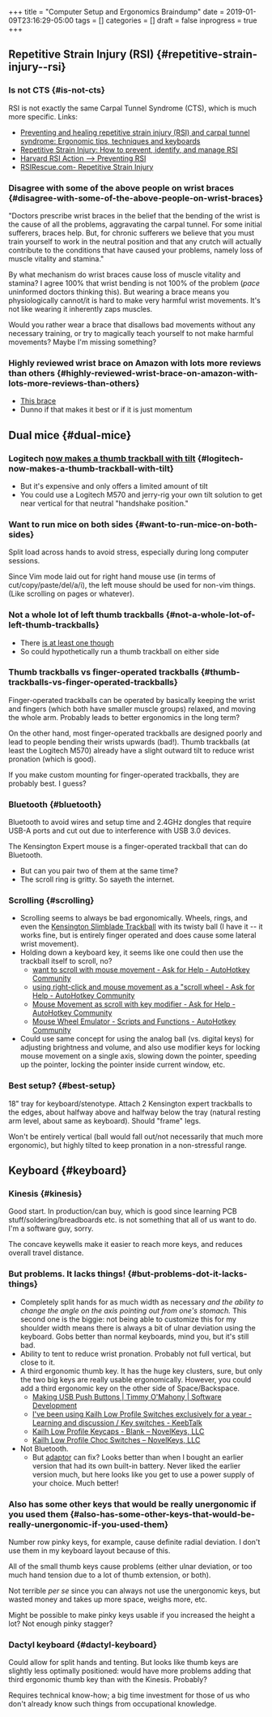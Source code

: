 +++
title = "Computer Setup and Ergonomics Braindump"
date = 2019-01-09T23:16:29-05:00
tags = []
categories = []
draft = false
inprogress = true
+++

[//]: # (tags = ["ergonomics", "rsi-prevention"], categories = ["Computers/Software", "Gear"])

## Repetitive Strain Injury (RSI) {#repetitive-strain-injury--rsi}


### Is not CTS {#is-not-cts}

RSI is not exactly the same Carpal Tunnel Syndrome (CTS), which is much more specific. Links:

-   [Preventing and healing repetitive strain injury (RSI) and carpal tunnel syndrome: Ergonomic tips, techniques and keyboards](http://matt.might.net/articles/preventing-and-managing-rsi/)
-   [Repetitive Strain Injury: How to prevent, identify, and manage RSI](http://web.eecs.umich.edu/~cscott/rsi.html)
-   [Harvard RSI Action --> Preventing RSI](http://www.rsi.deas.harvard.edu/preventing.html)
-   [RSIRescue.com- Repetitive Strain Injury](http://s91524683.onlinehome.us/rsi/)


### Disagree with some of the above people on wrist braces {#disagree-with-some-of-the-above-people-on-wrist-braces}

"Doctors prescribe wrist braces in the belief that the bending of the wrist is the cause of all the problems, aggravating the carpal tunnel. For some initial sufferers, braces help. But, for chronic sufferers we believe that you must train yourself to work in the neutral position and that any crutch will actually contribute to the conditions that have caused your problems, namely loss of muscle vitality and stamina."

By what mechanism do wrist braces cause loss of muscle vitality and stamina? I agree 100% that wrist bending is not 100% of the problem (_pace_ uninformed doctors thinking this). But wearing a brace means you physiologically cannot/it is hard to make very harmful wrist movements. It's not like wearing it inherently zaps muscles.

Would you rather wear a brace that disallows bad movements without any necessary training, or try to magically teach yourself to not make harmful movements? Maybe I'm missing something?


### Highly reviewed wrist brace on Amazon with lots more reviews than others {#highly-reviewed-wrist-brace-on-amazon-with-lots-more-reviews-than-others}

-   [This brace](https://www.amazon.com/Mueller-Fitted-Wrist-Brace-Medium/dp/B002NLGNW8/)
-   Dunno if that makes it best or if it is just momentum


## Dual mice {#dual-mice}


### Logitech [now makes a thumb trackball with tilt](https://www.amazon.com/Logitech-Advanced-Wireless-Trackball-Windows/dp/B0753P1GTS/) {#logitech-now-makes-a-thumb-trackball-with-tilt}

-   But it's expensive and only offers a limited amount of tilt
-   You could use a Logitech M570 and jerry-rig your own tilt solution to get near vertical for that neutral "handshake position."


### Want to run mice on both sides {#want-to-run-mice-on-both-sides}

Split load across hands to avoid stress, especially during long computer sessions.

Since Vim mode laid out for right hand mouse use (in terms of cut/copy/paste/del/a/i), the left mouse should be used for non-vim things. (Like scrolling on pages or whatever).


### Not a whole lot of left thumb trackballs {#not-a-whole-lot-of-left-thumb-trackballs}

-   There [is at least one though](https://www.amazon.com/M-XT4DRBK-Wireless-Trackball-Left-Handed-buttons/dp/B016QCPRBM/)
-   So could hypothetically run a thumb trackball on either side


### Thumb trackballs vs finger-operated trackballs {#thumb-trackballs-vs-finger-operated-trackballs}

Finger-operated trackballs can be operated by basically keeping the wrist and fingers (which both have smaller muscle groups) relaxed, and moving the whole arm. Probably leads to better ergonomics in the long term?

On the other hand, most finger-operated trackballs are designed poorly and lead to people bending their wrists upwards (bad!). Thumb trackballs (at least the Logitech M570) already have a slight outward tilt to reduce wrist pronation (which is good).

If you make custom mounting for finger-operated trackballs, they are probably best. I guess?


### Bluetooth {#bluetooth}

Bluetooth to avoid wires and setup time and 2.4GHz dongles that require USB-A ports and cut out due to interference with USB 3.0 devices.

The Kensington Expert mouse is a finger-operated trackball that can do Bluetooth.

-   But can you pair two of them at the same time?
-   The scroll ring is gritty. So sayeth the internet.


### Scrolling {#scrolling}

-   Scrolling seems to always be bad ergonomically. Wheels, rings, and even the [Kensington Slimblade Trackball](https://www.amazon.com/gp/product/B001MTE32Y/) with its twisty ball (I have it -- it works fine, but is entirely finger operated and does cause some lateral wrist movement).
-   Holding down a keyboard key, it seems like one could then use the trackball itself to scroll, no?
    -   [want to scroll with mouse movement - Ask for Help - AutoHotkey Community](https://autohotkey.com/board/topic/47312-want-to-scroll-with-mouse-movement/)
    -   [using right-click and mouse movement as a "scroll wheel - Ask for Help - AutoHotkey Community](https://autohotkey.com/board/topic/42020-using-right-click-and-mouse-movement-as-a-scroll-wheel/)
    -   [Mouse Movement as scroll with key modifier - Ask for Help - AutoHotkey Community](https://autohotkey.com/board/topic/89590-mouse-movement-as-scroll-with-key-modifier/)
    -   [Mouse Wheel Emulator - Scripts and Functions - AutoHotkey Community](https://autohotkey.com/board/topic/46203-mouse-wheel-emulator/?hl=mousewheel)
-   Could use same concept for using the analog ball (vs. digital keys) for adjusting brightness and volume, and also use modifier keys for locking mouse movement on a single axis, slowing down the pointer, speeding up the pointer, locking the pointer inside current window, etc.


### Best setup? {#best-setup}

18" tray for keyboard/stenotype. Attach 2 Kensington expert trackballs to the edges, about halfway above and halfway below the tray (natural resting arm level, about same as keyboard). Should "frame" legs.

Won't be entirely vertical (ball would fall out/not necessarily that much more ergonomic), but highly tilted to keep pronation in a non-stressful range.


## Keyboard {#keyboard}


### Kinesis {#kinesis}

Good start. In production/can buy, which is good since learning PCB stuff/soldering/breadboards etc. is not something that all of us want to do. I'm a software guy, sorry.

The concave keywells make it easier to reach more keys, and reduces overall travel distance.


### But problems. It lacks things! {#but-problems-dot-it-lacks-things}

-   Completely split hands for as much width as necessary _and the ability to change the angle on the axis pointing out from one's stomach._ This second one is the biggie: not being able to customize this for my shoulder width means there is always a bit of ulnar deviation using the keyboard. Gobs better than normal keyboards, mind you, but it's still bad.
-   Ability to tent to reduce wrist pronation. Probably not full vertical, but close to it.
-   A third ergonomic thumb key. It has the huge key clusters, sure, but only the two big keys are really usable ergonomically. However, you could add a third ergonomic key on the other side of Space/Backspace.
    -   [Making USB Push Buttons | Timmy O'Mahony | Software Development](https://timmyomahony.com/blog/making-usb-push-buttons/)
    -   [I've been using Kailh Low Profile Switches exclusively for a year - Learning and discussion / Key switches - KeebTalk](https://www.keebtalk.com/t/ive-been-using-kailh-low-profile-switches-exclusively-for-a-year/1169)
    -   [Kailh Low Profile Keycaps - Blank – NovelKeys, LLC](https://novelkeys.xyz/products/kailh-low-profile-keycaps-blank?variant=3747977101352)
    -   [Kailh Low Profile Choc Switches – NovelKeys, LLC](https://novelkeys.xyz/products/kailh-low-profile-switches)
-   Not Bluetooth.
    -   But [adaptor](http://handheldsci.com/kb) can fix? Looks better than when I bought an earlier version that had its own built-in battery. Never liked the earlier version much, but here looks like you get to use a power supply of your choice. Much better!


### Also has some other keys that would be really unergonomic if you used them {#also-has-some-other-keys-that-would-be-really-unergonomic-if-you-used-them}

Number row pinky keys, for example, cause definite radial deviation. I don't use them in my keyboard layout because of this.

All of the small thumb keys cause problems (either ulnar deviation, or too much hand tension due to a lot of thumb extension, or both).

Not terrible _per se_ since you can always not use the unergonomic keys, but wasted money and takes up more space, weighs more, etc.

Might be possible to make pinky keys usable if you increased the height a lot? Not enough pinky stagger?


### Dactyl keyboard {#dactyl-keyboard}

Could allow for split hands and tenting. But looks like thumb keys are slightly less optimally positioned: would have more problems adding that third ergonomic thumb key than with the Kinesis. Probably?

Requires technical know-how; a big time investment for those of us who don't already know such things from occupational knowledge.
